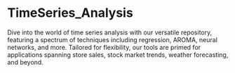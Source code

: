 # TimeSeries_Analysis
Dive into the world of time series analysis with our versatile repository, featuring a spectrum of techniques including regression, AROMA, neural networks, and more. Tailored for flexibility, our tools are primed for applications spanning store sales, stock market trends, weather forecasting, and beyond.
